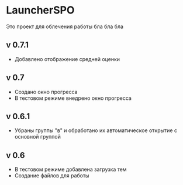 # LauncherSPO
Это проект для облечения работы
бла бла бла

## v 0.7.1
- Добавлено отображение средней оценки

## v 0.7
- Создано окно прогресса
- В тестовом режиме внедрено окно прогресса

## v 0.6.1
- Убраны группы "в" и обработано их автоматическое открытие с основной группой

## v 0.6
- В тестовом режиме добавлена загрузка тем
- Создание файлов для работы
